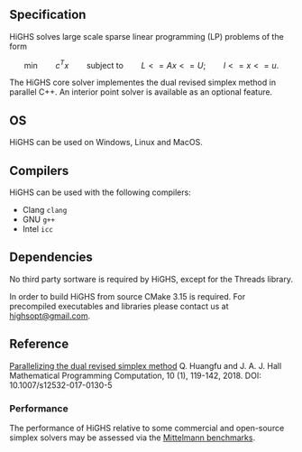 ## Specification

HiGHS solves large scale sparse linear programming (LP) problems of the form
```math
\textrm{min} \qquad c^Tx \qquad \textrm{subject to} \qquad L <= Ax <= U; \qquad l <= x <= u.
```

The HiGHS core solver implementes the dual revised simplex method in parallel C++. An interior point solver is available as an optional feature.

## OS
HiGHS can be used on Windows, Linux and MacOS.

## Compilers

HiGHS can be used with the following compilers:

- Clang ` clang `
- GNU ` g++ ` 
- Intel ` icc `

## Dependencies

No third party sortware is required by HiGHS, except for the Threads library.

In order to build HiGHS from source CMake 3.15 is required. For precompiled executables and libraries please contact us at [highsopt@gmail.com](mailto:highsopt@gmail.com).

## Reference

[Parallelizing the dual revised simplex method](http://www.maths.ed.ac.uk/hall/HuHa13/)
Q. Huangfu and J. A. J. Hall
Mathematical Programming Computation, 10 (1), 119-142, 2018.
DOI: 10.1007/s12532-017-0130-5



### Performance

The performance of HiGHS relative to some commercial and open-source simplex solvers may be assessed via the [Mittelmann benchmarks](http://plato.asu.edu/ftp/lpsimp.html).
